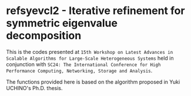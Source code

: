 # refsyevcl2 - Iterative refinement for symmetric eigenvalue decomposition

This is the codes presented at ``15th Workshop on Latest Advances in Scalable Algorithms for Large-Scale Heterogeneous Systems`` held in conjunction with ``SC24: The International Conference for High Performance Computing, Networking, Storage and Analysis``.

The functions provided here is based on the algorithm proposed in Yuki UCHINO's Ph.D. thesis.
